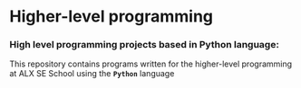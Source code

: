 # Higher-level programming

### High level programming projects based in Python language:

This repository contains programs written for the higher-level programming at ALX SE School using the **`Python`** language
